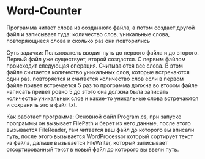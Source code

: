 # Word-Counter
Программа читает слова из созданного файла, а потом создает другой файл и записывает туда:
количество слов, уникальные слова, повторяющиеся слова и сколько раз они повторились

Суть задачки:
Пользователь вводит путь до первого файла и до второго. Первый файл уже существует, второй создастся. С первым файлом происходит следующая операция. Считываются все слова. В этом файле считается количество уникальных слов, которые встречаются один раз. повторяется и считается количество слов если в первом файле привет встречается 5 раз то  программа должна во втором файле написать привет ровно 5 до этого она должна была записать количество уникальных слов и какие-то уникальные слова встречаются и сохранить это в файл txt.

Как работает программа:
Основной файл Program.cs, при запуске программы он вызывает FilePath и берет из него данные, после этого вызывается FileReader, там читается ваш файл до которого вы вписали путь, после этого вызывается WordProcessor который сортирует текст из файла, дальше вызывается FileWriter, который записывает отсортированный текст в новый файл до которого вы ввели путь.
